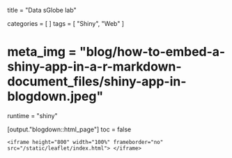 title = "Data sGlobe lab"

categories = [ ]
tags = [ "Shiny", "Web" ]
# meta_img = "blog/how-to-embed-a-shiny-app-in-a-r-markdown-document_files/shiny-app-in-blogdown.jpeg"
runtime = "shiny"

[output."blogdown::html_page"]
toc = false


```
<iframe height="800" width="100%" frameborder="no" src="/static/leaflet/index.html"> </iframe>
